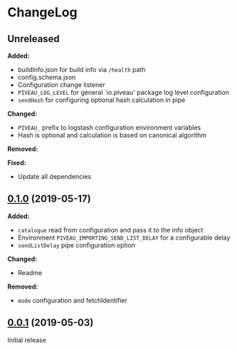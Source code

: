 # ChangeLog

## Unreleased

**Added:**
* buildInfo.json for build info via `/health` path
* config.schema.json
* Configuration change listener
* `PIVEAU_LOG_LEVEL` for general `io.piveau' package log level configuration
* `sendHash` for configuring optional hash calculation in pipe
 
**Changed:**
* `PIVEAU_` prefix to logstash configuration environment variables
* Hash is optional and calculation is based on canonical algorithm

**Removed:**

**Fixed:**
* Update all dependencies

## [0.1.0](https://gitlab.fokus.fraunhofer.de/viaduct/piveau-importing-oaipmh/tags/0.1.0) (2019-05-17)

**Added:**
* `catalogue` read from configuration and pass it to the info object
* Environment `PIVEAU_IMPORTING_SEND_LIST_DELAY` for a configurable delay
* `sendListDelay` pipe configuration option

**Changed:**
* Readme

**Removed:**
* `mode` configuration and fetchIdentifier

## [0.0.1](https://gitlab.fokus.fraunhofer.de/viaduct/piveau-importing-oaipmh/tags/0.0.1) (2019-05-03)
Initial release
